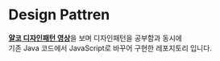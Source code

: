 # Design Pattren

[**얄코 디자인패턴 영상**](https://www.yalco.kr/29_oodp_1/)을 보며 디자인패턴을 공부함과 동시에  
기존 Java 코드에서 JavaScript로 바꾸어 구현한 레포지토리 입니다.
